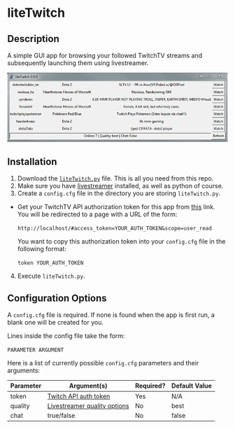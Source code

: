 # liteTwitch

## Description

A simple GUI app for browsing your followed TwitchTV streams and subsequently launching them using livestreamer.

![screenshot here](screenshot.PNG)

## Installation

1. Download the [`liteTwitch.py`](/liteTwitch.py) file. This is all you need from this repo.
2. Make sure you have [livestreamer](https://github.com/chrippa/livestreamer) installed, as well as python of course.
3. Create a `config.cfg` file in the directory you are storing `liteTwitch.py`.
  * Get your TwitchTV API authorization token for this app from <a id="gettoken" href="https://api.twitch.tv/kraken/oauth2/authorize?response_type=token&client_id=i8wca4tvk7hhie7ike8uhzy8i3pzr0n&redirect_uri=http://localhost&scope=user_read">this</a> link. You will be redirected to a page with a URL of the form:
  
    `http://localhost/#access_token=YOUR_AUTH_TOKEN&scope=user_read`

    You want to copy this authorization token into your `config.cfg` file in the following format:
    
    `token YOUR_AUTH_TOKEN`
4. Execute `liteTwitch.py`.

## Configuration Options

A `config.cfg` file is required. If none is found when the app is first run, a blank one will be created for you.

Lines inside the config file take the form:

```PARAMETER ARGUMENT```

Here is a list of currently possible `config.cfg` parameters and their arguments:

Parameter | Argument(s) | Required? | Default Value
---|---|---|---
token | <a href="#gettoken">Twitch API auth token</a> | Yes | N/A
quality | [Livestreamer quality options](http://docs.livestreamer.io/cli.html#positional-arguments) | No | best
chat | true/false | No | false
